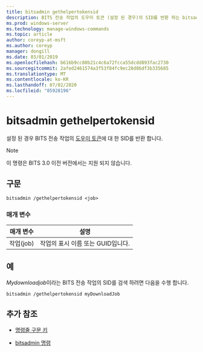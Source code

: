 ```yaml
---
title: bitsadmin gethelpertokensid
description: BITS 전송 작업의 도우미 토큰 (설정 된 경우)의 SID를 반환 하는 bitsadmin gethelpertokensid 명령에 대 한 참조 문서입니다.
ms.prod: windows-server
ms.technology: manage-windows-commands
ms.topic: article
author: coreyp-at-msft
ms.author: coreyp
manager: dongill
ms.date: 03/01/2019
ms.openlocfilehash: b616b9cc80b21c4c6a72fcca55dcdd893fac2730
ms.sourcegitcommit: 2afed2461574a3f53f84fc9ec28d86df3b335685
ms.translationtype: MT
ms.contentlocale: ko-KR
ms.lasthandoff: 07/02/2020
ms.locfileid: "85928196"
---
```

# <a name="bitsadmin-gethelpertokensid"></a>bitsadmin gethelpertokensid

설정 된 경우 BITS 전송 작업의 [도우미 토큰](https://docs.microsoft.com/windows/win32/bits/helper-tokens-for-bits-transfer-jobs)에 대 한 SID를 반환 합니다.

> [!NOTE]
> 이 명령은 BITS 3.0 이전 버전에서는 지원 되지 않습니다.

## <a name="syntax"></a>구문

```
bitsadmin /gethelpertokensid <job>
```

### <a name="parameters"></a>매개 변수

| 매개 변수 | 설명 |
| -------------- | -------------- |
| 작업(job) | 작업의 표시 이름 또는 GUID입니다. |

## <a name="examples"></a>예

*Mydownloadjob*이라는 BITS 전송 작업의 SID를 검색 하려면 다음을 수행 합니다.

```
bitsadmin /gethelpertokensid myDownloadJob
```

## <a name="additional-references"></a>추가 참조

- [명령줄 구문 키](command-line-syntax-key.md)

- [bitsadmin 명령](bitsadmin.md)
